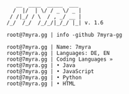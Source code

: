```sh-session
   __  ____  _____  ___ 
  /  |/  | \/ / _ \/ _ |
 / /|_/ / \  / , _/ __ |
/_/  /_/  /_/_/|_/_/ |_| v. 1.6

root@7myra.gg | info -github 7myra-gg

root@7myra.gg | Name: 7myra
root@7myra.gg | Languages: DE, EN
root@7myra.gg | Coding Languages »
root@7myra.gg | • Java
root@7myra.gg | • JavaScript
root@7myra.gg | • Python
root@7myra.gg | • HTML

``` 
 
<!--
Yo, if you want to skid this. . .
Just ask me if you can use this!
And when you use this ReadMe, leave  the message inside. 
@7myra-gg
-->
